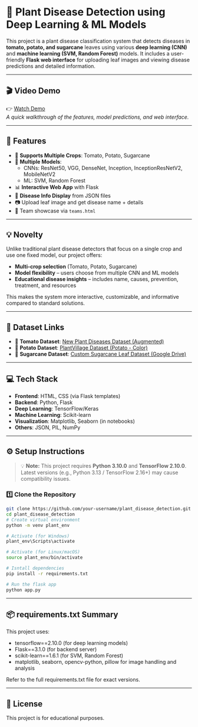 # 🌱 Plant Disease Detection using Deep Learning & ML Models

This project is a plant disease classification system that detects diseases in **tomato, potato, and sugarcane** leaves using various **deep learning (CNN)** and **machine learning (SVM, Random Forest)** models. It includes a user-friendly **Flask web interface** for uploading leaf images and viewing disease predictions and detailed information.

---

## 🎬 Video Demo

👉 [Watch Demo](https://drive.google.com/file/d/1y83MyxP5AN0Q0m7PCts5tc_UNfVLU8Il/view?usp=sharing)  
*A quick walkthrough of the features, model predictions, and web interface.*

---

## 🚀 Features

- 🌾 **Supports Multiple Crops**: Tomato, Potato, Sugarcane
- 🧠 **Multiple Models**:
  - CNNs: ResNet50, VGG, DenseNet, Inception, InceptionResNetV2, MobileNetV2
  - ML: SVM, Random Forest
- 📊 **Interactive Web App** with Flask
- 🧾 **Disease Info Display** from JSON files
- 📷 Upload leaf image and get disease name + details
- 👥 Team showcase via `teams.html`

---

## 💡 Novelty

Unlike traditional plant disease detectors that focus on a single crop and use one fixed model, our project offers:

- **Multi-crop selection** (Tomato, Potato, Sugarcane)
- **Model flexibility** – users choose from multiple CNN and ML models
- **Educational disease insights** – includes name, causes, prevention, treatment, and resources

This makes the system more interactive, customizable, and informative compared to standard solutions.

---

## 🌾 Dataset Links

- 🍅 **Tomato Dataset**: [New Plant Diseases Dataset (Augmented)](https://www.kaggle.com/datasets/vipoooool/new-plant-diseases-dataset)
- 🥔 **Potato Dataset**: [PlantVillage Dataset (Potato - Color)](https://www.kaggle.com/datasets/abdallahalidev/plantvillage-dataset)
- 🍬 **Sugarcane Dataset**: [Custom Sugarcane Leaf Dataset (Google Drive)](https://www.kaggle.com/datasets/nirmalsankalana/sugarcane-leaf-disease-dataset)

---

## 💻 Tech Stack

- **Frontend**: HTML, CSS (via Flask templates)
- **Backend**: Python, Flask
- **Deep Learning**: TensorFlow/Keras
- **Machine Learning**: Scikit-learn
- **Visualization**: Matplotlib, Seaborn (in notebooks)
- **Others**: JSON, PIL, NumPy

---

## ⚙️ Setup Instructions

> 💡 **Note:** This project requires **Python 3.10.0** and **TensorFlow 2.10.0**.  
> Latest versions (e.g., Python 3.13 / TensorFlow 2.16+) may cause compatibility issues.

### 1️⃣ Clone the Repository

```bash
git clone https://github.com/your-username/plant_disease_detection.git
cd plant_disease_detection
# Create virtual environment
python -m venv plant_env

# Activate (for Windows)
plant_env\Scripts\activate

# Activate (for Linux/macOS)
source plant_env/bin/activate

# Isntall dependencies
pip install -r requirements.txt

# Run the flask app
python app.py
```

---

## 📦 requirements.txt Summary
This project uses:

- tensorflow==2.10.0 (for deep learning models)
- Flask==3.1.0 (for backend server)
- scikit-learn==1.6.1 (for SVM, Random Forest)
- matplotlib, seaborn, opencv-python, pillow for image handling and analysis

Refer to the full requirements.txt file for exact versions.

---

## 📝 License
This project is for educational purposes.

